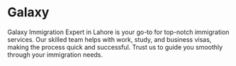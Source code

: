 # Galaxy
Galaxy Immigration Expert in Lahore is your go-to for top-notch immigration services. Our skilled team helps with work, study, and business visas, making the process quick and successful. Trust us to guide you smoothly through your immigration needs.
